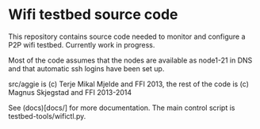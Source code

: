 # Wifi testbed source code

This repository contains source code needed to monitor and configure a P2P wifi testbed. Currently work in progress.

Most of the code assumes that the nodes are available as node1-21 in DNS and that automatic ssh logins have been set up.

src/aggie is (c) Terje Mikal Mjelde and FFI 2013, the rest of the code is (c) Magnus Skjegstad and FFI 2013-2014

See (docs)[docs/] for more documentation. The main control script is testbed-tools/wifictl.py.


